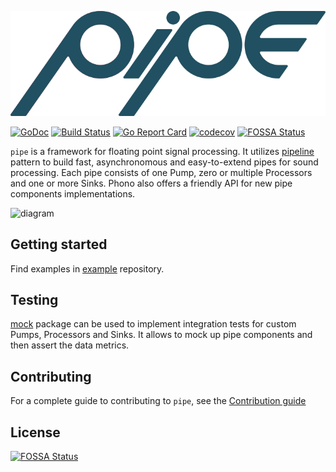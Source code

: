 ![](pipe.png)

[![GoDoc](https://godoc.org/github.com/pipelined/pipe?status.svg)](https://godoc.org/github.com/pipelined/pipe)
[![Build Status](https://travis-ci.org/pipelined/pipe.svg?branch=master)](https://travis-ci.org/pipelined/pipe)
[![Go Report Card](https://goreportcard.com/badge/github.com/pipelined/pipe)](https://goreportcard.com/report/github.com/pipelined/pipe)
[![codecov](https://codecov.io/gh/pipelined/pipe/branch/master/graph/badge.svg)](https://codecov.io/gh/pipelined/pipe)
[![FOSSA Status](https://app.fossa.io/api/projects/git%2Bgithub.com%2Fpipelined%2Fphono.svg?type=shield)](https://app.fossa.io/projects/git%2Bgithub.com%2Fpipelined%2Fphono?ref=badge_shield)

`pipe` is a framework for floating point signal processing. It utilizes [pipeline](https://blog.golang.org/pipelines) pattern to build fast, asynchronomous and easy-to-extend pipes for sound processing. Each pipe consists of one Pump, zero or multiple Processors and one or more Sinks. Phono also offers a friendly API for new pipe components implementations.

![diagram](https://dudk.github.io/post/lets-go/pipe_diagram.png)

## Getting started

Find examples in [example](https://github.com/pipelined/example) repository.

## Testing

[mock](https://godoc.org/github.com/pipelined/mock) package can be used to implement integration tests for custom Pumps, Processors and Sinks. It allows to mock up pipe components and then assert the data metrics.

## Contributing

For a complete guide to contributing to `pipe`, see the [Contribution guide](https://github.com/pipelined/pipe/blob/master/CONTRIBUTING.md)

## License
[![FOSSA Status](https://app.fossa.io/api/projects/git%2Bgithub.com%2Fpipelined%2Fpipe.svg?type=large)](https://app.fossa.io/projects/git%2Bgithub.com%2Fpipelined%2Fpipe?ref=badge_large)